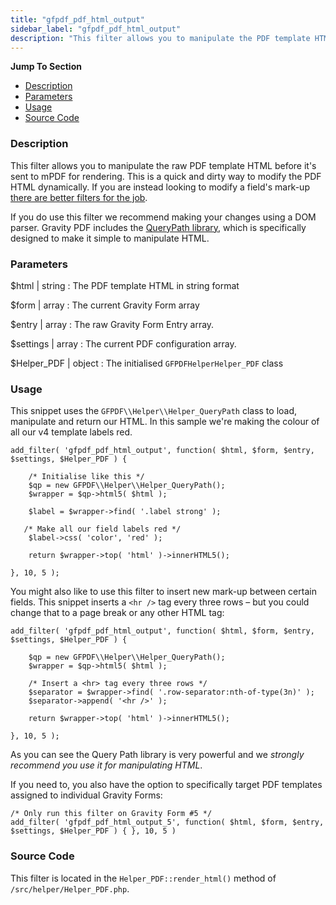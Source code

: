 ```yaml
---
title: "gfpdf_pdf_html_output"
sidebar_label: "gfpdf_pdf_html_output"
description: "This filter allows you to manipulate the PDF template HTML before it's sent to mPDF for rendering. This is a quick and dirty way to modify the PDF HTML/CSS."
---
```


**Jump To Section**

* [Description](#description)
* [Parameters](#parameters)
* [Usage](#usage)
* [Source Code](#source-code)

### Description 

This filter allows you to manipulate the raw PDF template HTML before it's sent to mPDF for rendering. This is a quick and dirty way to modify the PDF HTML dynamically. If you are instead looking to modify a field's mark-up [there are better filters for the job](gfpdf_field_html_value.md). 

If you do use this filter we recommend making your changes using a DOM parser. Gravity PDF includes the [QueryPath library](http://api.querypath.org/docs/index.html), which is specifically designed to make it simple to manipulate HTML. 

### Parameters 

$html | string
:    The PDF template HTML in string format

$form | array 
:    The current Gravity Form array

$entry | array 
:    The raw Gravity Form Entry array.

$settings | array
:    The current PDF configuration array.

$Helper_PDF | object
:    The initialised `GFPDFHelperHelper_PDF` class

### Usage 

This snippet uses the `GFPDF\\Helper\\Helper_QueryPath` class to load, manipulate and return our HTML. In this sample we're making the colour of all our v4 template labels red. 

```.language-php
add_filter( 'gfpdf_pdf_html_output', function( $html, $form, $entry, $settings, $Helper_PDF ) {

    /* Initialise like this */
    $qp = new GFPDF\\Helper\\Helper_QueryPath();
    $wrapper = $qp->html5( $html );

    $label = $wrapper->find( '.label strong' );

   /* Make all our field labels red */
    $label->css( 'color', 'red' );

    return $wrapper->top( 'html' )->innerHTML5();

}, 10, 5 );
```

You might also like to use this filter to insert new mark-up between certain fields. This snippet inserts a `<hr />` tag every three rows – but you could change that to a page break or any other HTML tag: 

```.language-php
add_filter( 'gfpdf_pdf_html_output', function( $html, $form, $entry, $settings, $Helper_PDF ) {

    $qp = new GFPDF\\Helper\\Helper_QueryPath();
    $wrapper = $qp->html5( $html );

    /* Insert a <hr> tag every three rows */
    $separator = $wrapper->find( '.row-separator:nth-of-type(3n)' );
    $separator->append( '<hr />' );

    return $wrapper->top( 'html' )->innerHTML5();

}, 10, 5 );
```

As you can see the Query Path library is very powerful and we *strongly recommend you use it for manipulating HTML*. 

If you need to, you also have the option to specifically target PDF templates assigned to individual Gravity Forms:

```.language-php
/* Only run this filter on Gravity Form #5 */
add_filter( 'gfpdf_pdf_html_output_5', function( $html, $form, $entry, $settings, $Helper_PDF ) { }, 10, 5 )
```

### Source Code 

This filter is located in the `Helper_PDF::render_html()` method of `/src/helper/Helper_PDF.php`.